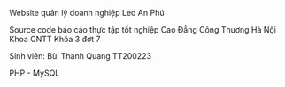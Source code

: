 Website quản lý doanh nghiệp Led An Phú

Source code báo cáo thực tập tốt nghiệp Cao Đẳng Công Thương Hà Nội Khoa CNTT Khóa 3 đợt 7

Sinh viên: Bùi Thanh Quang TT200223

PHP - MySQL
